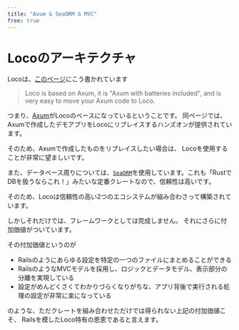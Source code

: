 ```yaml
---
title: "Axum & SeaORM & MVC"
free: true
---
```


# Locoのアーキテクチャ

Locoは、[このページ](https://loco.rs/docs/getting-started/axum-users/)にこう書かれています

> Loco is based on Axum, it is "Axum with batteries included", and is very easy to move your Axum code to Loco.

つまり、[Axum](https://github.com/tokio-rs/axum)がLocoのベースになっているということです。
同ページでは、Axumで作成したデモアプリをLocoにリプレイスするハンズオンが提供されています。

そのため、Axumで作成したものをリプレイスしたい場合は、
Locoを使用することが非常に望ましいです。

また、データベース周りについては、[`SeaORM`](https://www.sea-ql.org/SeaORM/)を使用しています。これも「RustでDBを扱うならこれ！」みたいな定番クレートなので、信頼性は高いです。

そのため、Locoは信頼性の高い2つのエコシステムが組み合わさって構築されています。

しかしそれだけでは、フレームワークとしては完成しません。
それにさらに付加価値がついています。

その付加価値というのが

- Railsのようにあらゆる設定を特定の一つのファイルにまとめることができる
- RailsのようなMVCモデルを採用し、ロジックとデータモデル、表示部分の分離を実現している
- 設定がめんどくさくてわかりづらくなりがちな、アプリ背後で実行される処理の設定が非常に楽になっている

のような、ただクレートを組み合わせただけでは得られない上記の付加価値こそ、
Railsを模したLoco特有の恩恵であると言えます。